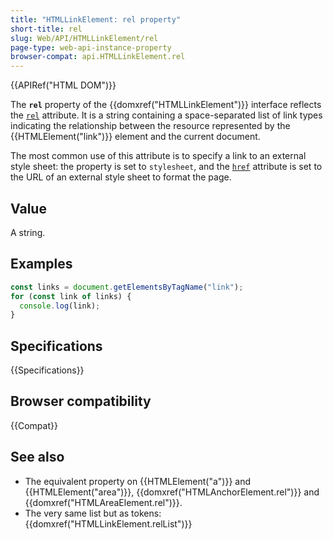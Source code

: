 ```yaml
---
title: "HTMLLinkElement: rel property"
short-title: rel
slug: Web/API/HTMLLinkElement/rel
page-type: web-api-instance-property
browser-compat: api.HTMLLinkElement.rel
---
```


{{APIRef("HTML DOM")}}

The **`rel`** property of the {{domxref("HTMLLinkElement")}} interface reflects the [`rel`](/en-US/docs/Web/HTML/Reference/Attributes/rel) attribute. It is a string containing a space-separated list of link types indicating the relationship between the resource represented by the {{HTMLElement("link")}} element and the current document.

The most common use of this attribute is to specify a link to an external style sheet:
the property is set to `stylesheet`, and the [`href`](/en-US/docs/Web/HTML/Element/link#href)
attribute is set to the URL of an external style sheet to format the page.

## Value

A string.

## Examples

```js
const links = document.getElementsByTagName("link");
for (const link of links) {
  console.log(link);
}
```

## Specifications

{{Specifications}}

## Browser compatibility

{{Compat}}

## See also

- The equivalent property on {{HTMLElement("a")}} and {{HTMLElement("area")}},
  {{domxref("HTMLAnchorElement.rel")}} and {{domxref("HTMLAreaElement.rel")}}.
- The very same list but as tokens: {{domxref("HTMLLinkElement.relList")}}
